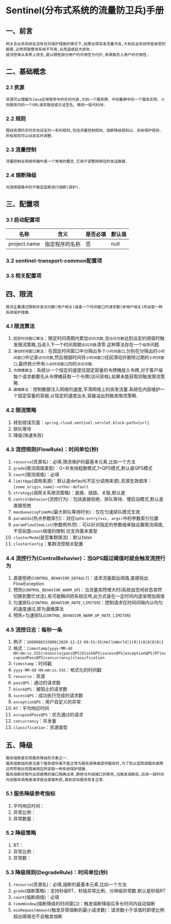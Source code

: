 # Sentinel(分布式系统的流量防卫兵)手册
## 一、前言
```
网关及业务系统在没有任何保护措施的情况下,如果出现突发流量冲击,大到后台系统所能承受的极限,近而导致整体系统不可用,从而造成巨大损失.
就流控单从本质上而言,是以牺牲部分用户的可用性为代价,来换取先入用户的可用性.
```
## 二、基础概念
### 2.1 资源
```
资源可以理解为Java应用程序中的任何内容,大则一个服务群、中则集群中的一个服务实例、小则服务内的一个URL请求路径或方法签名、微则一段代码块.

```
### 2.2 规则
```
围绕资源的实时状态设定的一系列规则,包括流量控制规则、熔断降级规则以、系统保护规则.
所有规则可以动态实时调整.
```
### 2.3 流量控制
```
流量控制在网络传输中是一个常用的概念,它用于调整网络包的发送数据.
```
### 2.4 熔断降级
```
对调用链路中的不稳定因素进行熔断(保护).
```
## 三、配置项
### 3.1 启动配置项
|    名称   |     含义      |   是否必填  | 默认值       |
| --------- | ------------ |------------ |------------ |
|    project.name   |     指定程序的名称      |   否  | null      |
### 3.2 sentinel-transport-common配置项

### 3.3 相关配置项
## 四、限流
```
限流主要通过限制并发访问数(用户相关)或者一个时间窗口内请求数(非用户相关)所采取一种系统保护措施.
```
### 4.1 限流算法
1. `固定时间窗口算法`：限定时间周期内累加`访问次数`,当`访问次数`达到设定的阈值时触发限流策略,当进入下一个时间周期`访问次数`清零.这种算法存在一个`临界`问题.
2. `滑动时间窗口算法`：在固定时间窗口中分隔出多个`小时间窗口`,分别在分隔出的`小时间窗口`中记录`访问次数`,然后根据时间将`小时间窗口`往前滑动并删除过期的`小时间窗口`,最终统计所有`小点时间窗口`内的`访问次数`.
3. `令牌桶算法`：系统以一个恒定的速度往固定容量的令牌桶放入令牌,对于客户端每个请求都要先从令牌桶获取一个令牌(访问资格),如果未能获取则触发限流策略.
4. `漏桶算法`：控制数据注入网络的速度,平滑网络上的突发流量.系统在内部维护一个固定容量的容器,以恒定的速度出水,容器溢出则触发限流策略.
### 4.2 限流策略
1. 转到错误页面：`spring.cloud.sentinel.servlet.block-path={url}`
2. 排队等待
3. 降级(快速失败)
### 4.3 流控规则(FlowRule)：时间单位(秒)
1. `resource`(资源名)：必填,限流保护的最基本元素,比如一个方法
2. `grade`(限流阈值类型)：0=并发线程数模式,1=QPS模式,默认是QPS模式
3. `count`(限流阈值)：必填
4. `limitApp`(调用来源)：默认是default(不区分调用来源),资源生效顺序：`{some_origin_name}->other-default`
5. `strategy`(调用关系限流策略)：直接、链路、关联,默认是
6. `controlBehavior`(流控行为)：包括直接拒绝、排队等待、慢启动模式,默认是直接拒绝
7. `maxQueueingTimeMs`(最大排队等待时长)：仅在匀速排队模式生效
8. `paramIdx`(热点参数索引)：对应`SphU.entry(xxx, args)`中的参数索引位置
9. `paramFlowItemList`(参数例外项)：可以针对指定的参数值单独设置限流阈值,不受前面`count`阈值的限制.仅支持基本类型
10. `clusterMode`(是否集群限流)：默认false
11. `clusterConfig`：集群流控相关配置
### 4.4 流控行为(ControlBehavior)：当QPS超过阈值时就会触发流控行为
1. 直接拒绝(`CONTROL_BEHAVIOR_DEFAULT`)：请求流量超出阈值,直接抛出FlowException
2. 预热(`CONTROL_BEHAVIOR_WARM_UP`)：当流量突然增大时(系统由空闲状态突然切换到繁忙状态),有可能瞬间把系统压垮,此方式是在一定时间内逐渐增加阈值
3. 匀速排队(`CONTROL_BEHAVIOR_RATE_LIMITER`)：控制请求在时间间隔内以均匀的速度通过,即为漏桶算法
4. 预热+匀速排队(`CONTROL_BEHAVIOR_WARM_UP_RATE_LIMITER`)
### 4.5 流控日志：每秒一条
1. 例子：`1608688315000|2020-12-23 09:51:55|HelloWorld|1|0|1|0|8|0|0|1`
2. 格式：`timestamp|yyyy-MM-dd HH:mm:ss.SSS|resource|passQPS|blockQPS|sucessQPS|exceptionQPS|RT|occupiedPassQPS|concurrency|classification`
3. `timestamp`：时间戳
4. `yyyy-MM-dd HH:mm:ss.SSS`：格式化的时间戳
5. `resource`：资源
6. `passQPS`：通过的请求数
7. `blockQPS`：被阻止的请求数
8. `sucessQPS`：成功执行完成的请求数
9. `exceptionQPS`：用户自定义的异常
10. `RT`：平均响应时间
11. `occupiedPassQPS`：优先通过的请求
12. `concurrency`：并发量
13. `classification`：资源类型
## 五、降级
```
服务熔断是实现服务降级的方案之一.
服务熔断指的是当某个服务提供者不能正常为服务调用者提供服务时,为了防止因局部服务故障近而导致出现雪崩效应所采取一种系统保护措施.
服务熔断将暂时出现故障的接口隔离出来,断绝与外部接口的联系,当触发熔断后,后续一段时间内该服务调用者请求就会直接失败,直到目标服务恢复正常.
```
### 5.1 服务降级参考指标
1. 平均响应时间：
2. 异常比例：
3. 异常数量：
### 5.2 降级策略
1. RT：
2. 异常比例：
3. 异常数：
### 5.3 降级规则(DegradeRule)：时间单位(秒)
1. `resource`(资源名)：必填,熔断的最基本元素,比如一个方法
2. `grade`(熔断策略)：支持秒级RT、秒级异常比例、分钟级异常数.默认是秒级RT
3. `count`(熔断阈值)：必填
4. `timeWindow`(熔断降级的时间窗口)：触发熔断降级后多长时间内自动熔断
5. `minRequestAmount`(触发异常熔断的最小请求数)：请求数小于该值时即使比例超出阈值也不会触发熔断
